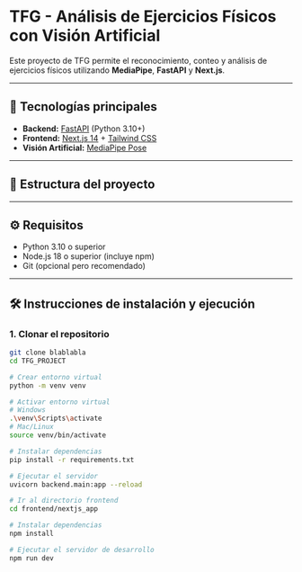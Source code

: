 # TFG - Análisis de Ejercicios Físicos con Visión Artificial

Este proyecto de TFG permite el reconocimiento, conteo y análisis de ejercicios físicos utilizando **MediaPipe**, **FastAPI** y **Next.js**.

---

## 🚀 Tecnologías principales

- **Backend:** [FastAPI](https://fastapi.tiangolo.com/) (Python 3.10+)
- **Frontend:** [Next.js 14](https://nextjs.org/) + [Tailwind CSS](https://tailwindcss.com/)
- **Visión Artificial:** [MediaPipe Pose](https://google.github.io/mediapipe/solutions/pose.html)

---

## 📂 Estructura del proyecto


---

## ⚙️ Requisitos

- Python 3.10 o superior
- Node.js 18 o superior (incluye npm)
- Git (opcional pero recomendado)

---

## 🛠️ Instrucciones de instalación y ejecución

### 1. Clonar el repositorio

```bash
git clone blablabla
cd TFG_PROJECT

# Crear entorno virtual
python -m venv venv

# Activar entorno virtual
# Windows
.\venv\Scripts\activate
# Mac/Linux
source venv/bin/activate

# Instalar dependencias
pip install -r requirements.txt

# Ejecutar el servidor
uvicorn backend.main:app --reload

# Ir al directorio frontend
cd frontend/nextjs_app

# Instalar dependencias
npm install

# Ejecutar el servidor de desarrollo
npm run dev

